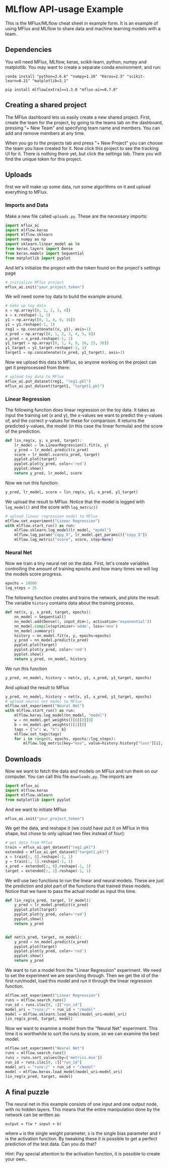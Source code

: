 # MLflow API-usage Example
This is the MFlux/MLflow cheat sheet in example form. It is an example of using MFlux and MLflow to share data and 
machine learning models with a team.

## Dependencies
You will need MFlux, MLflow, keras, scikit-learn, python, numpy and matplotlib. You may want to create a separate conda 
environment, and run:

`conda install "python=3.6.6" "numpy=1.16" "Keras=2.3" "scikit-learn=0.21" "matplotlib=3.1"`

`pip install mlflow[extra]==1.3.0 "mflux-ai>=0.7.0"`

## Creating a shared project
The MFlux dashboard lets us easily create a new shared project. First, create the team for the project, by going to the 
teams tab on the dashboard, pressing "+ New Team" and specifying team name and members. You can add and remove members at 
any time. 

When you go to the projects tab and press "+ New Project" you can choose the team you have created for it. Now click this 
project to see the tracking UI for it. There is nothing there yet, but click the settings tab. There you will find the 
unique token for this project.

## Uploads
first we will make up some data, run some algorithms on it and upload everything to MFlux.

### Imports and Data
Make a new file called `uploads.py`. These are the necessary imports:
```python
import mflux_ai
import mlflow.keras
import mlflow.sklearn
import numpy as np
import sklearn.linear_model as lm
from keras.layers import Dense
from keras.models import Sequential
from matplotlib import pyplot
```

And let's initialize the project with the token found on the project's settings page
```python
# initialize MFlux project
mflux_ai.init("your_project_token")
```

We will need some toy data to build the example around.
```python
# make up toy data
x = np.array([0, 1, 2, 3, 4])
x = x.reshape(-1, 1)
y1 = np.array([0, 1, 4, 9, 16])
y1 = y1.reshape(-1, 1)
reg1 = np.concatenate((x, y1), axis=1)
x_pred = np.array([0, 1, 2, 3, 4, 5, 6])
x_pred = x_pred.reshape(-1, 1)
y1_target = np.array([0, 1, 4, 9, 16, 25, 36])
y1_target = y1_target.reshape(-1, 1)
target1 = np.concatenate((x_pred, y1_target), axis=1)
```

Now we upload this data to MFlux, so anyone working on the project can get it preprocessed from there:
```python
# upload toy data to MFlux
mflux_ai.put_dataset(reg1, "reg1.pkl")
mflux_ai.put_dataset(target1, "target1.pkl")
```

### Linear Regression
The following function does linear regression on the toy data. It takes as input the training set (x and y), the x-values
we want to predict the y-values of, and the correct y-values for these for comparison. It returns the predicted y-values, 
the model (in this case the linear formula) and the score of the prediction.
```python
def lin_reg(x, y, x_pred, target):
    lr_model = lm.LinearRegression().fit(x, y)
    y_pred = lr_model.predict(x_pred)
    score = lr_model.score(x_pred, target)
    pyplot.plot(target)
    pyplot.plot(y_pred, color='red')
    pyplot.show()
    return y_pred, lr_model, score
```

Now we run this function:
```python
y_pred, lr_model, score = lin_reg(x, y1, x_pred, y1_target)
```

We upload the result to MFlux. Notice that the model is logged with `log_model()` and the score with `log_metric()`
```python
# upload linear regression model to MFlux
mlflow.set_experiment("Linear Regression")
with mlflow.start_run() as run:
    mlflow.sklearn.log_model(lr_model, "model")
    mlflow.log_param("copy_X", lr_model.get_params()["copy_X"])
    mlflow.log_metric("score", score, step=None)
```

### Neural Net
Now we train a tiny neural net on the data. First, let's create variables controlling the amount of training epochs and
how many times we will log the models score progress.
```python
epochs = 10000
log_steps = 25
```

The following function creates and trains the network, and plots the result. The variable `history` contains data about the
training process.
```python
def net(x, y, x_pred, target, epochs):
    nn_model = Sequential()
    nn_model.add(Dense(1, input_dim=1, activation='exponential'))
    nn_model.compile(optimizer='adam', loss='mse')
    nn_model.summary()
    history = nn_model.fit(x, y, epochs=epochs)
    y_pred = nn_model.predict(x_pred)
    pyplot.plot(target)
    pyplot.plot(y_pred, color='red')
    pyplot.show()
    return y_pred, nn_model, history
```

We run this function
```python
y_pred, nn_model, history = net(x, y1, x_pred, y1_target, epochs)
```

And upload the result to MFlux
```python
y_pred, nn_model, history = net(x, y1, x_pred, y1_target, epochs)
# upload neural net model to MFlux
mlflow.set_experiment("Neural Net")
with mlflow.start_run() as run:
    mlflow.keras.log_model(nn_model, "model")
    w = nn_model.get_weights()[0][0][0]
    b = nn_model.get_weights()[1][0]
    tags = {"w": w, "b": b}
    mlflow.set_tags(tags)
    for i in range(0, epochs, epochs//log_steps):
        mlflow.log_metric(key="mse", value=history.history["loss"][i], step=i)
```

## Downloads
Now we want to fetch the data and models on MFlux and run them on our computer. 
You can call this file `downloads.py`. The imports are
```python
import mflux_ai
import mlflow.keras
import mlflow.sklearn
from matplotlib import pyplot
```

And we want to initiate MFlux
```python
mflux_ai.init("your_project_token")
```

We get the data, and reshape it (we could have put it on MFlux in this shape, but chose to only upload two files instead 
of four):
```python
# get data from MFlux
train = mflux_ai.get_dataset("reg1.pkl")
extended = mflux_ai.get_dataset("target1.pkl")
x = train[:, 0].reshape(-1, 1)
y = train[:, 1].reshape(-1, 1)
x_pred = extended[:, 0].reshape(-1, 1)
target = extended[:, 1].reshape(-1, 1)
```

We will use two functions to run the linear and neural models. These are just the prediction and plot part of the functions
that trained these models. Notice that we have to pass the actual model as input this time.
```python
def lin_reg(x_pred, target, lr_model):
    y_pred = lr_model.predict(x_pred)
    pyplot.plot(target)
    pyplot.plot(y_pred, color='red')
    pyplot.show()
    return y_pred


def net(x_pred, target, nn_model):
    y_pred = nn_model.predict(x_pred)
    pyplot.plot(target)
    pyplot.plot(y_pred, color='red')
    pyplot.show()
    return y_pred
```

We want to run a model from the "Linear Regression" experiment. We need to set the experiment we are searching through.
Then we get the id of the first run/model, load this model and run it through the linear regression function.
```python
mlflow.set_experiment("Linear Regression")
runs = mlflow.search_runs()
run_id = runs.iloc[0, :]["run_id"]
model_uri = "runs:/" + run_id + "/model"
model = mlflow.sklearn.load_model(model_uri=model_uri)
lin_reg(x_pred, target, model)
```

Now we want to examine a model from the "Neural Net" experiment. This time it is worthwhile to sort the runs by score, so
we can examine the best model.
```python
mlflow.set_experiment("Neural Net")
runs = mlflow.search_runs()
runs = runs.sort_values(by=['metrics.mse'])
run_id = runs.iloc[0, :]["run_id"]
model_uri = "runs:/" + run_id + "/model"
model = mlflow.keras.load_model(model_uri=model_uri)
lin_reg(x_pred, target, model)
```

## A final puzzle
The neural net in this example consists of one input and one output node, with no hidden layers. This means that the entire
manipulation done by the network can be written as:

`output = f(w * input + b)`

where `w` is the single weight parameter, `b` is the single bias parameter and `f` is the activation function. By tweaking
these it is possible to get a perfect prediction of the test data. Can you do that?

Hint: Pay special attention to the activation function, it is possible to create your own..


